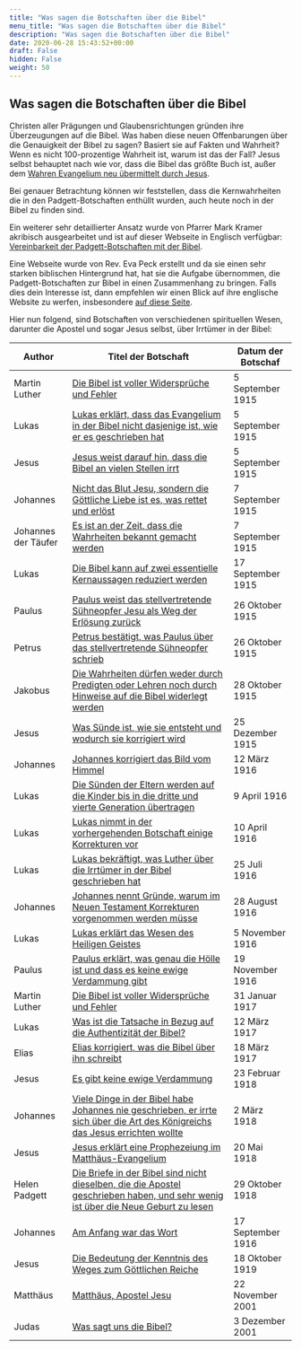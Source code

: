 ```yaml
---
title: "Was sagen die Botschaften über die Bibel"
menu_title: "Was sagen die Botschaften über die Bibel"
description: "Was sagen die Botschaften über die Bibel"
date: 2020-06-28 15:43:52+00:00
draft: False
hidden: False
weight: 50
---
```

## Was sagen die Botschaften über die Bibel

Christen aller Prägungen und Glaubensrichtungen gründen ihre Überzeugungen auf die Bibel. Was haben diese neuen Offenbarungen über die Genauigkeit der Bibel zu sagen? Basiert sie auf Fakten und Wahrheit? Wenn es nicht 100-prozentige Wahrheit ist, warum ist das der Fall? Jesus selbst behauptet nach wie vor, dass die Bibel das größte Buch ist, außer dem [Wahren Evangelium neu übermittelt durch Jesus](/padgett-botschaften/das-wahre-evangelium-neu-uebermittelt-durch-jesus/).

Bei genauer Betrachtung können wir feststellen, dass die Kernwahrheiten die in den Padgett-Botschaften enthüllt wurden, auch heute noch in der Bibel zu finden sind.

Ein weiterer sehr detaillierter Ansatz wurde von Pfarrer Mark Kramer akribisch ausgearbeitet und ist auf dieser Webseite in Englisch verfügbar: [Vereinbarkeit der Padgett-Botschaften mit der Bibel](https://new-birth.net/topical-subjects/reconciling-the-padgett-messages-to-the-bible/).

Eine Webseite wurde von Rev. Eva Peck erstellt und da sie einen sehr starken biblischen Hintergrund hat, hat sie die Aufgabe übernommen, die Padgett-Botschaften zur Bibel in einen Zusammenhang zu bringen. Falls dies dein Interesse ist, dann empfehlen wir einen Blick auf ihre englische Website zu werfen, insbesondere [auf diese Seite](http://universal-spirituality.net/truth-and-perceptions/gospels-reflection/).

Hier nun folgend, sind Botschaften von verschiedenen spirituellen Wesen, darunter die Apostel und sogar Jesus selbst, über Irrtümer in der Bibel:  

**Author** | **Titel der Botschaft** | **Datum der Botschaf**
---|---|---
Martin Luther | [Die Bibel ist voller Widersprüche und Fehler](/padgett-botschaften/padgett-botschaften-in-reihenfolge-des-datums/padgett-botschaften-1915-september-dezember/die-bibel-ist-voller-widersprueche-und-fehler-jep-martin-luther-5-september-1915/) | 5 September 1915
Lukas | [Lukas erklärt, dass das Evangelium in der Bibel nicht dasjenige ist, wie er es geschrieben hat](/padgett-botschaften/padgett-botschaften-in-reihenfolge-des-datums/padgett-botschaften-1915-september-dezember/lukas-erklaert-dass-das-evangelium-in-der-bibel-nicht-dasjenige-ist-wie-er-es-geschrieben-hat-jep-lukas-5-september-1915/) | 5 September 1915
Jesus | [Jesus weist darauf hin, dass die Bibel an vielen Stellen irrt](/padgett-botschaften/padgett-botschaften-in-reihenfolge-des-datums/padgett-botschaften-1915-september-dezember/jesus-weist-darauf-hin-dass-die-bibel-an-vielen-stellen-irrt-jep-jesus-5-september-1915/) | 5 September 1915
Johannes | [Nicht das Blut Jesu, sondern die Göttliche Liebe ist es, was rettet und erlöst](/padgett-botschaften/padgett-botschaften-in-reihenfolge-des-datums/padgett-botschaften-1915-september-dezember/nicht-das-blut-jesu-sondern-die-goettliche-liebe-ist-es-was-rettet-und-erloest-jep-johannes-7-september-1915/) | 7 September 1915
Johannes der Täufer | [Es ist an der Zeit, dass die Wahrheiten bekannt gemacht werden](/padgett-botschaften/padgett-botschaften-in-reihenfolge-des-datums/padgett-botschaften-1915-september-dezember/es-ist-an-der-zeit-dass-die-wahrheiten-bekannt-gemacht-werden-jep-johannes-der-taeufer-7-september-1915/) | 7 September 1915
Lukas | [Die Bibel kann auf zwei essentielle Kernaussagen reduziert werden](/padgett-botschaften/padgett-botschaften-in-reihenfolge-des-datums/padgett-botschaften-1915-september-dezember/die-bibel-kann-auf-zwei-essentielle-kernaussagen-reduziert-werden-jep-lukas-17-september-1915/) | 17 September 1915
Paulus | [Paulus weist das stellvertretende Sühneopfer Jesu als Weg der Erlösung zurück](/padgett-botschaften/padgett-botschaften-in-reihenfolge-des-datums/padgett-botschaften-1915-september-dezember/paulus-weist-das-stellvertretende-suehneopfer-jesu-als-weg-der-erloesung-zurueck-jep-paulus-26-oktober-1915/) | 26 Oktober 1915
Petrus | [Petrus bestätigt, was Paulus über das stellvertretende Sühneopfer schrieb](/padgett-botschaften/padgett-botschaften-in-reihenfolge-des-datums/padgett-botschaften-1915-september-dezember/petrus-bestaetigt-was-paulus-ueber-das-stellvertretende-suehneopfer-schrieb-jep-petrus-26-oktober-1915/) | 26 Oktober 1915
Jakobus | [Die Wahrheiten dürfen weder durch Predigten oder Lehren noch durch Hinweise auf die Bibel widerlegt werden](/padgett-botschaften/padgett-botschaften-in-reihenfolge-des-datums/padgett-botschaften-1915-september-dezember/die-wahrheiten-duerfen-weder-durch-predigten-oder-lehren-noch-durch-hinweise-auf-die-bibel-widerlegt-werden-jep-jakobus-28-oktober-1915/) | 28 Oktober 1915
Jesus | [Was Sünde ist, wie sie entsteht und wodurch sie korrigiert wird](/padgett-botschaften/padgett-botschaften-in-reihenfolge-des-datums/padgett-botschaften-1915-september-dezember/was-suende-ist-wie-sie-entsteht-und-wodurch-sie-korrigiert-wird-jep-jesus-25-dezember-1915/) | 25 Dezember 1915
Johannes | [Johannes korrigiert das Bild vom Himmel](/padgett-botschaften/padgett-botschaften-in-reihenfolge-des-datums/padgett-botschaften-1916/johannes-korrigiert-das-bild-vom-himmel-jep-johannes-12-maerz-1916/) | 12 März 1916
Lukas | [Die Sünden der Eltern werden auf die Kinder bis in die dritte und vierte Generation übertragen](/padgett-botschaften/padgett-botschaften-in-reihenfolge-des-datums/padgett-botschaften-1916/die-suenden-der-eltern-werden-auf-die-kinder-bis-in-die-dritte-und-vierte-generation-uebertragen-jep-lukas-9-april-1916/) | 9 April 1916
Lukas | [Lukas nimmt in der vorhergehenden Botschaft einige Korrekturen vor](/padgett-botschaften/padgett-botschaften-in-reihenfolge-des-datums/padgett-botschaften-1916/lukas-nimmt-in-der-vorhergehenden-botschaft-einige-korrekturen-vor-jep-lukas-10-april-1916/) | 10 April 1916
Lukas | [Lukas bekräftigt, was Luther über die Irrtümer in der Bibel geschrieben hat](/padgett-botschaften/padgett-botschaften-in-reihenfolge-des-datums/padgett-botschaften-1916/lukas-bekraeftigt-was-luther-ueber-die-irrtuemer-in-der-bibel-geschrieben-hat-jep-lukas-25-juli-1916/) | 25 Juli 1916
Johannes | [Johannes nennt Gründe, warum im Neuen Testament Korrekturen vorgenommen werden müsse](/padgett-botschaften/padgett-botschaften-in-reihenfolge-des-datums/padgett-botschaften-1916/johannes-nennt-gruende-warum-im-neuen-testament-korrekturen-vorgenommen-werden-muesse-jep-johannes-28-august-1916/) | 28 August 1916
Lukas | [Lukas erklärt das Wesen des Heiligen Geistes](/padgett-botschaften/padgett-botschaften-in-reihenfolge-des-datums/padgett-botschaften-1916/lukas-erklaert-das-wesen-des-heiligen-geistes-jep-lukas-5-november-1916/) | 5 November 1916
Paulus | [Paulus erklärt, was genau die Hölle ist und dass es keine ewige Verdammung gibt](/padgett-botschaften/padgett-botschaften-in-reihenfolge-des-datums/padgett-botschaften-1916/paulus-erklaert-was-genau-die-hoelle-ist-und-dass-es-keine-ewige-verdammung-gibt-jep-paulus-19-november-1916/) | 19 November 1916
Martin Luther | [Die Bibel ist voller Widersprüche und Fehler](/padgett-botschaften/padgett-botschaften-in-reihenfolge-des-datums/padgett-botschaften-1917/die-bibel-ist-voller-widersprueche-und-fehler-jep-martin-luther-31-januar-1917/) | 31 Januar 1917
Lukas | [Was ist die Tatsache in Bezug auf die Authentizität der Bibel?](/padgett-botschaften/padgett-botschaften-in-reihenfolge-des-datums/padgett-botschaften-1917/was-ist-die-tatsache-in-bezug-auf-die-authentizitaet-der-bibel-jep-lukas-12-maerz-1917/) | 12 März 1917
Elias | [Elias korrigiert, was die Bibel über ihn schreibt](/padgett-botschaften/padgett-botschaften-in-reihenfolge-des-datums/padgett-botschaften-1917/elias-korrigiert-was-die-bibel-ueber-ihn-schreibt-jep-elias-18-maerz-1917/) | 18 März 1917
Jesus | [Es gibt keine ewige Verdammung](/padgett-botschaften/padgett-botschaften-in-reihenfolge-des-datums/padgett-botschaften-1918/es-gibt-keine-ewige-verdammung-jep-jesus-23-februar-1918/) | 23 Februar 1918
Johannes | [Viele Dinge in der Bibel habe Johannes nie geschrieben, er irrte sich über die Art des Königreichs das Jesus errichten wollte](/padgett-botschaften/padgett-botschaften-in-reihenfolge-des-datums/padgett-botschaften-1918/viele-dinge-in-der-bibel-habe-johannes-nie-geschrieben-er-irrte-sich-ueber-die-art-des-koenigreichs-das-jesus-errichten-wollte-jep-johannes-2-maerz-1918/) | 2 März 1918
Jesus | [Jesus erklärt eine Prophezeiung im Matthäus-Evangelium](/padgett-botschaften/padgett-botschaften-in-reihenfolge-des-datums/padgett-botschaften-1918/jesus-erklaert-eine-prophezeiung-im-matthaeusevangelium-jep-jesus-20-mai-1918/) | 20 Mai 1918
Helen Padgett | [Die Briefe in der Bibel sind nicht dieselben, die die Apostel geschrieben haben, und sehr wenig ist über die Neue Geburt zu lesen](/padgett-botschaften/padgett-botschaften-in-reihenfolge-des-datums/padgett-botschaften-1918/die-briefe-in-der-bibel-sind-nicht-dieselben-die-die-apostel-geschrieben-haben-und-sehr-wenig-ist-ueber-die-neue-geburt-zu-lesen-jep-helen-padgett-29-oktober-1918/) | 29 Oktober 1918
Johannes | [Am Anfang war das Wort](/padgett-botschaften/padgett-botschaften-in-reihenfolge-des-datums/padgett-botschaften-1916/am-anfang-war-das-wort-jep-johannes-17-september-1916/) | 17 September 1916
Jesus | [Die Bedeutung der Kenntnis des Weges zum Göttlichen Reiche](/padgett-botschaften/padgett-botschaften-in-reihenfolge-des-datums/padgett-botschaften-1919/die-bedeutung-der-kenntnis-des-weges-zum-goettlichen-reiche-jep-jesus-18-oktober-1919/) | 18 Oktober 1919
Matthäus | [Matthäus, Apostel Jesu](/aktuelle-botschaften/aktuelle-botschaften-in-reihenfolge-des-datums/aktuelle-botschaften-2001/matthaeus-apostel-jesu-hr-matthaeus-22-november-2001/) | 22 November 2001
Judas | [Was sagt uns die Bibel?](/aktuelle-botschaften/aktuelle-botschaften-in-reihenfolge-des-datums/aktuelle-botschaften-2001/was-sagt-uns-die-bibel-hr-judas-3-dezember-2001/) | 3 Dezember 2001
